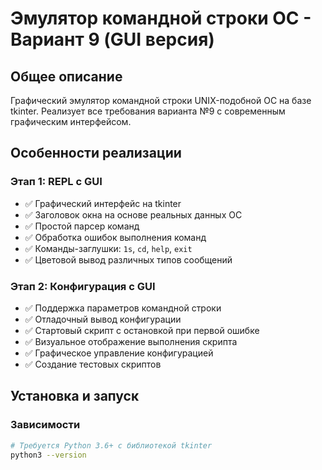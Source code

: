 # Эмулятор командной строки ОС - Вариант 9 (GUI версия)

## Общее описание
Графический эмулятор командной строки UNIX-подобной ОС на базе tkinter. Реализует все требования варианта №9 с современным графическим интерфейсом.

## Особенности реализации

### Этап 1: REPL с GUI
- ✅ Графический интерфейс на tkinter
- ✅ Заголовок окна на основе реальных данных ОС
- ✅ Простой парсер команд
- ✅ Обработка ошибок выполнения команд
- ✅ Команды-заглушки: `1s`, `cd`, `help`, `exit`
- ✅ Цветовой вывод различных типов сообщений

### Этап 2: Конфигурация с GUI
- ✅ Поддержка параметров командной строки
- ✅ Отладочный вывод конфигурации
- ✅ Стартовый скрипт с остановкой при первой ошибке
- ✅ Визуальное отображение выполнения скрипта
- ✅ Графическое управление конфигурацией
- ✅ Создание тестовых скриптов

## Установка и запуск

### Зависимости
```bash
# Требуется Python 3.6+ с библиотекой tkinter
python3 --version